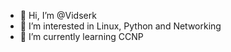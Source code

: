 - 👋 Hi, I’m @Vidserk
- 👀 I’m interested in Linux, Python and Networking 
- 🌱 I’m currently learning CCNP


<!---
Vidserk/Vidserk is a ✨ special ✨ repository because its `README.md` (this file) appears on your GitHub profile.
You can click the Preview link to take a look at your changes.
--->
